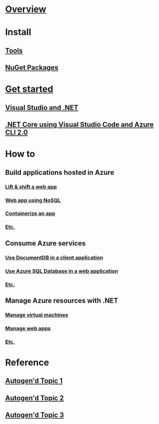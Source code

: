 # [Overview](index.md)

# Install
## [Tools](#)
## [NuGet Packages](packages.md)

# [Get started](get-started.md)
## [Visual Studio and .NET](#)
## [.NET Core using Visual Studio Code and Azure CLI 2.0](#)

# How to

## Build applications hosted in Azure
### [Lift & shift a web app](#)
### [Web app using NoSQL](#)
### [Containerize an app](#)
### [Etc.](#)

## Consume Azure services
### [Use DocumentDB in a client application](#)
### [Use Azure SQL Database in a web application](#)
### [Etc.](#)

## Manage Azure resources with .NET
### [Manage virtual machines](#)
### [Manage web apps](#)
### [Etc.](#)

# Reference
## [Autogen'd Topic 1](#)
## [Autogen'd Topic 2](#)
## [Autogen'd Topic 3](#)
